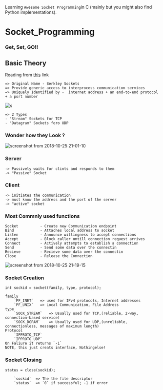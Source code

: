 Learning `Awesome Socket Programming`in C (mainly but you might also find Python implementations).

# Socket_Programming

### Get, Set, GO!!

## Basic Theory

Reading from [this](https://www.csd.uoc.gr/~hy556/material/tutorials/cs556-3rd-tutorial.pdf) link

    => Original Name - Berkley Sockets
    => Provide generic access to interprocess communication services
    => Uniquely Identified by -  internet address + an end-to-end protocol + a port number
    
   
![s](https://user-images.githubusercontent.com/30762887/47511901-bcdc8f80-d898-11e8-97d9-d0d664db6a04.png)


    => 2 Types
    - "Stream" Sockets for TCP
    - "Datagram" Sockets foro UDP

### Wonder how they Look ?
![screenshot from 2018-10-25 21-01-10](https://user-images.githubusercontent.com/30762887/47512226-5e63e100-d899-11e8-8bd5-4b08ec3fdb09.png)

### Server

    -> Passively waits for clints and responds to them 
    -> "Passive" Socket
### Client
    -> initiates the communication
    -> must know the address and the port of the server
    -> "active" socket
    
### Most Commnly used functions

    Socket          - Create new Communication endpoint
    Bind            - Attaches local address to socket
    Listen          - Announce willingness to accept connections
    Accept          - Block caller untill connection request arrives
    Connect         - Actively attempts to establish a connection
    Send            - Send some data over the connectin
    Recieve         - Recieve some data over the connectin
    Close           - Release the Connection

![screenshot from 2018-10-25 21-19-15](https://user-images.githubusercontent.com/30762887/47513387-c4516800-d89b-11e8-827f-32e354e4884a.png)

### Socket Creation
`int sockid = socket(family, type, protocol);`

    family
        `PF_INET`   => used for IPv4 protocols, Internet addresses 
        `PF_UNIX`   => Local Communication, File Address
    type
        `SOCK_STREAM`   => Usually used for TCP,(reliable, 2-way, connection-based service)
        `SOCK_DGRAM`    => Usually used for UDP,(unreliable, connectionless, messages of maximum length)
    Protocol
        `IPPROTO_TCP`
        `IPPROTO_UDP`
    On Faliure it returns `-1`
    NOTE, this just creats interface, Nothingelse!
### Socket Closing
 `status = close(sockid);`
 
        `sockid`  => The the file descriptor
        `status`  => `0` if successful; -1 if error
    



